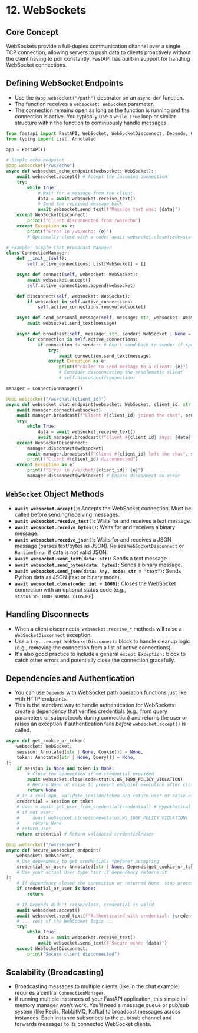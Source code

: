 # 12. WebSockets

## Core Concept

WebSockets provide a full-duplex communication channel over a single TCP connection, allowing servers to push data to clients proactively without the client having to poll constantly. FastAPI has built-in support for handling WebSocket connections.

## Defining WebSocket Endpoints

-   Use the `@app.websocket("/path")` decorator on an `async def` function.
-   The function receives a `websocket: WebSocket` parameter.
-   The connection remains open as long as the function is running and the connection is active. You typically use a `while True` loop or similar structure within the function to continuously handle messages.

```python
from fastapi import FastAPI, WebSocket, WebSocketDisconnect, Depends, Query, Cookie, status
from typing import List, Annotated

app = FastAPI()

# Simple echo endpoint
@app.websocket("/ws/echo")
async def websocket_echo_endpoint(websocket: WebSocket):
    await websocket.accept() # Accept the incoming connection
    try:
        while True:
            # Wait for a message from the client
            data = await websocket.receive_text()
            # Send the received message back
            await websocket.send_text(f"Message text was: {data}")
    except WebSocketDisconnect:
        print(f"Client disconnected from /ws/echo")
    except Exception as e:
        print(f"Error in /ws/echo: {e}")
        # Optionally close with a code: await websocket.close(code=status.WS_1011_INTERNAL_ERROR)

# Example: Simple Chat Broadcast Manager
class ConnectionManager:
    def __init__(self):
        self.active_connections: List[WebSocket] = []

    async def connect(self, websocket: WebSocket):
        await websocket.accept()
        self.active_connections.append(websocket)

    def disconnect(self, websocket: WebSocket):
        if websocket in self.active_connections:
            self.active_connections.remove(websocket)

    async def send_personal_message(self, message: str, websocket: WebSocket):
        await websocket.send_text(message)

    async def broadcast(self, message: str, sender: WebSocket | None = None):
        for connection in self.active_connections:
            if connection != sender: # Don't send back to sender if specified
                try:
                    await connection.send_text(message)
                except Exception as e:
                    print(f"Failed to send message to a client: {e}")
                    # Consider disconnecting the problematic client
                    # self.disconnect(connection)

manager = ConnectionManager()

@app.websocket("/ws/chat/{client_id}")
async def websocket_chat_endpoint(websocket: WebSocket, client_id: str):
    await manager.connect(websocket)
    await manager.broadcast(f"Client #{client_id} joined the chat", sender=websocket)
    try:
        while True:
            data = await websocket.receive_text()
            await manager.broadcast(f"Client #{client_id} says: {data}", sender=websocket)
    except WebSocketDisconnect:
        manager.disconnect(websocket)
        await manager.broadcast(f"Client #{client_id} left the chat", sender=websocket)
        print(f"Client #{client_id} disconnected")
    except Exception as e:
        print(f"Error in /ws/chat/{client_id}: {e}")
        manager.disconnect(websocket) # Ensure disconnect on error
```

## `WebSocket` Object Methods

-   **`await websocket.accept()`:** Accepts the WebSocket connection. Must be called before sending/receiving messages.
-   **`await websocket.receive_text()`:** Waits for and receives a text message.
-   **`await websocket.receive_bytes()`:** Waits for and receives a binary message.
-   **`await websocket.receive_json()`:** Waits for and receives a JSON message (parses text/bytes as JSON). Raises `WebSocketDisconnect` or `RuntimeError` if data is not valid JSON.
-   **`await websocket.send_text(data: str)`:** Sends a text message.
-   **`await websocket.send_bytes(data: bytes)`:** Sends a binary message.
-   **`await websocket.send_json(data: Any, mode: str = "text")`:** Sends Python data as JSON (text or binary mode).
-   **`await websocket.close(code: int = 1000)`:** Closes the WebSocket connection with an optional status code (e.g., `status.WS_1000_NORMAL_CLOSURE`).

## Handling Disconnects

-   When a client disconnects, `websocket.receive_*` methods will raise a `WebSocketDisconnect` exception.
-   Use a `try...except WebSocketDisconnect:` block to handle cleanup logic (e.g., removing the connection from a list of active connections).
-   It's also good practice to include a general `except Exception:` block to catch other errors and potentially close the connection gracefully.

## Dependencies and Authentication

-   You can use `Depends` with WebSocket path operation functions just like with HTTP endpoints.
-   This is the standard way to handle authentication for WebSockets: create a dependency that verifies credentials (e.g., from query parameters or subprotocols during connection) and returns the user or raises an exception if authentication fails *before* `websocket.accept()` is called.

```python
async def get_cookie_or_token(
    websocket: WebSocket,
    session: Annotated[str | None, Cookie()] = None,
    token: Annotated[str | None, Query()] = None,
):
    if session is None and token is None:
        # Close the connection if no credential provided
        await websocket.close(code=status.WS_1008_POLICY_VIOLATION)
        # Return None or raise to prevent endpoint execution after close
        return None
    # In a real app, validate session/token and return user or raise exception/close
    credential = session or token
    # user = await get_user_from_credential(credential) # Hypothetical validation
    # if not user:
    #     await websocket.close(code=status.WS_1008_POLICY_VIOLATION)
    #     return None
    # return user
    return credential # Return validated credential/user

@app.websocket("/ws/secure")
async def secure_websocket_endpoint(
    websocket: WebSocket,
    # Use dependency to get credentials *before* accepting
    credential_or_user: Annotated[str | None, Depends(get_cookie_or_token)]
    # Use your actual User type hint if dependency returns it
):
    # If dependency closed the connection or returned None, stop processing
    if credential_or_user is None:
        return

    # If Depends didn't raise/close, credential is valid
    await websocket.accept()
    await websocket.send_text(f"Authenticated with credential: {credential_or_user}")
    # ... rest of the WebSocket logic ...
    try:
        while True:
            data = await websocket.receive_text()
            await websocket.send_text(f"Secure echo: {data}")
    except WebSocketDisconnect:
        print("Secure client disconnected")
```

## Scalability (Broadcasting)

-   Broadcasting messages to multiple clients (like in the chat example) requires a central `ConnectionManager`.
-   If running multiple instances of your FastAPI application, this simple in-memory manager won't work. You'll need a message queue or pub/sub system (like Redis, RabbitMQ, Kafka) to broadcast messages across instances. Each instance subscribes to the pub/sub channel and forwards messages to its connected WebSocket clients.